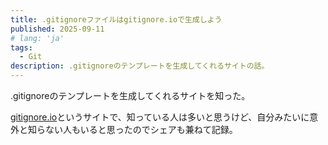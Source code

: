 ```yaml
---
title: .gitignoreファイルはgitignore.ioで生成しよう
published: 2025-09-11
# lang: 'ja'
tags: 
  - Git
description: .gitignoreのテンプレートを生成してくれるサイトの話。
---
```


.gitignoreのテンプレートを生成してくれるサイトを知った。

[gitignore.io](https://www.toptal.com/developers/gitignore)というサイトで、知っている人は多いと思うけど、自分みたいに意外と知らない人もいると思ったのでシェアも兼ねて記録。
